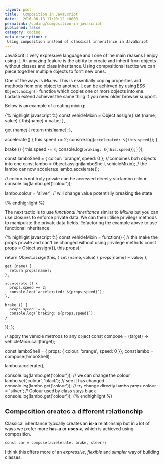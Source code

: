 ```yaml
---
layout: post
title:  Composition in JavaScript
date:   2016-06-18 17:00:12 +0000
permalink: /coding/composition-in-javascript
published: false
category: coding
meta_description: >
 Using composition instead of classical inheritance in JavaScript
---
```


JavaScrit is very expressive language and I one of the main reasons I enjoy using it. An amazing feature is the ability to create and inherit from objects without classes and class inheritance. Using compositional tactics we can piece together multiple objects to form new ones.

One of the ways is _Mixins_. This is essentially coping properties and methods from one object to another. It can be achieved by using ES6 `Object.assign()` function which copies one or more objects into one. Lodash extend achieves the same thing if you need older browser support.

Below is an example of creating mixing:

{% highlight javascript %}
const vehicleMixin = Object.assign({
  set (name, value) {
    this[name] = value;
  },

  get (name) {
    return this[name];
  },
  
  accelerate () {
    this.speed += 2;
    console.log(`accelerated: ${this.speed}`);
  },
  
  brake () {
    this.speed -= 4;
    console.log(`braking: ${this.speed}`);
  }
});

const lamboShell = { colour: 'orange', speed: 0 };
// combines both objects into one
const lambo = Object.assign(lamboShell, vehicleMixin);
// the lambo can now accelerate
lambo.accelerate();

// colour is not truly private can be accessed directly via lambo.colour
console.log(lambo.get('colour'));

lambo.colour = 'silver'; // will change value potentially breaking the state

{% endhighlight %}

The next tactic is to use _functional inheritance_ similar to _Mixins_ but you can use closures to enforce private data. We can then utilise privilege methods to manipulate the private data fields. Refactoring the example above to use functional inheritance:

{% highlight javascript %}
const vehicleMixin = function() {
	// this make the props private and can't be changed without using privilege methods
  const props = Object.assign({}, this.props);
  
  return Object.assign(this, {
    set (name, value) {
      props[name] = value;
    },

    get (name) {
      return props[name];
    },
  
    accelerate () {
      props.speed += 2;
      console.log(`accelerated: ${props.speed}`);
    },
  
    brake () {
      props.speed -= 4;
      console.log(`braking: ${props.speed}`);
    }
  });
};

// apply the vehicle methods to any object
const compose = (target) => vehicleMixin.call(target);

const lamboShell = { props: { colour: 'orange', speed: 0 }};
const lambo = compose(lamboShell);

lambo.accelerate();

console.log(lambo.get('colour'));
// we can change the colour
lambo.set('colour', 'black');
// see it has changed
console.log(lambo.get('colour'));
// try change directly
lambo.props.colour = 'silver';
// Colour used by class stays black
console.log(lambo.get('colour'));
{% endhighlight %}

## Composition creates a different relationship

Classical inheritance typically creates an **is-a** relationship but in a lot of ways we prefer more **has-a** or **uses-a**, which is achieved using composition.

```
const car = compose(accelerate, brake, steer);
```

I think this offers more of an _expressive_, _flexible_ and _simpler_ way of building classes.